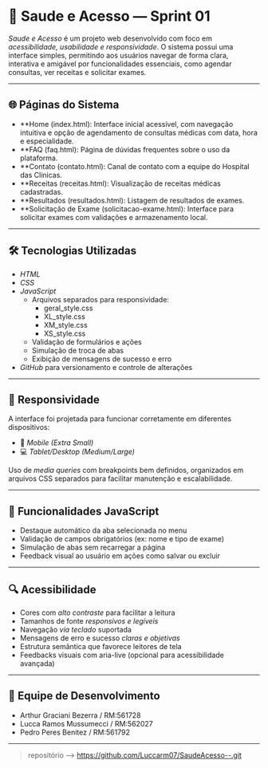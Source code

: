 # 🏥 Saude e Acesso — Sprint 01
 
*Saude e Acesso* é um projeto web desenvolvido com foco em *acessibilidade, usabilidade e responsividade*. O sistema possui uma interface simples, permitindo aos usuários navegar de forma clara, interativa e amigável por funcionalidades essenciais, como agendar consultas, ver receitas e solicitar exames.
 
---
 
## 🌐 Páginas do Sistema
 
- **Home (index.html): Interface inicial acessível, com navegação intuitiva e opção de agendamento de consultas médicas com data, hora e especialidade.
- **FAQ (faq.html): Página de dúvidas frequentes sobre o uso da plataforma.
- **Contato (contato.html): Canal de contato com a equipe do Hospital das Clinicas.
- **Receitas (receitas.html): Visualização de receitas médicas cadastradas.
- **Resultados (resultados.html): Listagem de resultados de exames.
- **Solicitação de Exame (solicitacao-exame.html): Interface para solicitar exames com validações e armazenamento local.
 
---
 
## 🛠 Tecnologias Utilizadas
 
- *HTML*
- *CSS*
- *JavaScript*
  - Arquivos separados para responsividade:
    - geral_style.css
    - XL_style.css
    - XM_style.css
    - XS_style.css
  - Validação de formulários e ações
  - Simulação de troca de abas
  - Exibição de mensagens de sucesso e erro
- *GitHub* para versionamento e controle de alterações
 
---
 
## 📱 Responsividade
 
A interface foi projetada para funcionar corretamente em diferentes dispositivos:
 
- 📱 *Mobile (Extra Small)*
- 💻 *Tablet/Desktop (Medium/Large)*
 
Uso de *media queries* com breakpoints bem definidos, organizados em arquivos CSS separados para facilitar manutenção e escalabilidade.
 
---
 
## 🧩 Funcionalidades JavaScript
 
- Destaque automático da aba selecionada no menu
- Validação de campos obrigatórios (ex: nome e tipo de exame)
- Simulação de abas sem recarregar a página
- Feedback visual ao usuário em ações como salvar ou excluir
 
---
 
## 🔍 Acessibilidade
 
- Cores com *alto contraste* para facilitar a leitura
- Tamanhos de fonte *responsivos e legíveis*
- Navegação *via teclado* suportada
- Mensagens de erro e sucesso *claras e objetivas*
- Estrutura semântica que favorece leitores de tela
- Feedbacks visuais com aria-live (opcional para acessibilidade avançada)
 
---
 
## 👥 Equipe de Desenvolvimento
 
- Arthur Graciani Bezerra / RM:561728
- Lucca Ramos Mussumecci / RM:562027
- Pedro Peres Benitez / RM:561792
 
---
 
>repositório --> https://github.com/Luccarm07/SaudeAcesso--.git